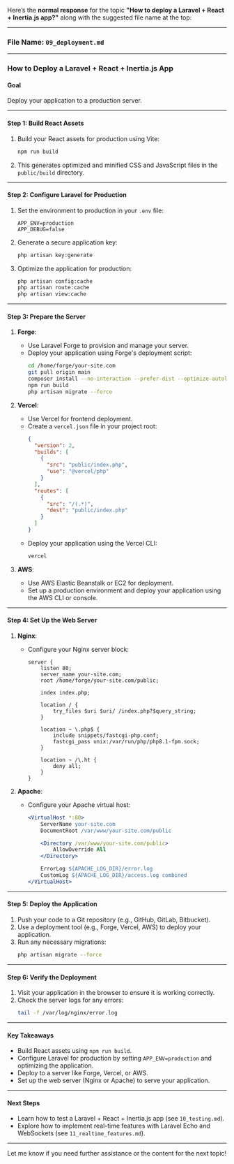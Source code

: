 Here’s the **normal response** for the topic **"How to deploy a Laravel + React + Inertia.js app?"** along with the suggested file name at the top:

---

### **File Name**: `09_deployment.md`

---

### **How to Deploy a Laravel + React + Inertia.js App**

#### **Goal**
Deploy your application to a production server.

---

#### **Step 1: Build React Assets**
1. Build your React assets for production using Vite:
   ```bash
   npm run build
   ```
2. This generates optimized and minified CSS and JavaScript files in the `public/build` directory.

---

#### **Step 2: Configure Laravel for Production**
1. Set the environment to production in your `.env` file:
   ```env
   APP_ENV=production
   APP_DEBUG=false
   ```
2. Generate a secure application key:
   ```bash
   php artisan key:generate
   ```
3. Optimize the application for production:
   ```bash
   php artisan config:cache
   php artisan route:cache
   php artisan view:cache
   ```

---

#### **Step 3: Prepare the Server**
1. **Forge**:
   - Use Laravel Forge to provision and manage your server.
   - Deploy your application using Forge's deployment script:
     ```bash
     cd /home/forge/your-site.com
     git pull origin main
     composer install --no-interaction --prefer-dist --optimize-autoloader
     npm run build
     php artisan migrate --force
     ```

2. **Vercel**:
   - Use Vercel for frontend deployment.
   - Create a `vercel.json` file in your project root:
     ```json
     {
       "version": 2,
       "builds": [
         {
           "src": "public/index.php",
           "use": "@vercel/php"
         }
       ],
       "routes": [
         {
           "src": "/(.*)",
           "dest": "public/index.php"
         }
       ]
     }
     ```
   - Deploy your application using the Vercel CLI:
     ```bash
     vercel
     ```

3. **AWS**:
   - Use AWS Elastic Beanstalk or EC2 for deployment.
   - Set up a production environment and deploy your application using the AWS CLI or console.

---

#### **Step 4: Set Up the Web Server**
1. **Nginx**:
   - Configure your Nginx server block:
     ```nginx
     server {
         listen 80;
         server_name your-site.com;
         root /home/forge/your-site.com/public;

         index index.php;

         location / {
             try_files $uri $uri/ /index.php?$query_string;
         }

         location ~ \.php$ {
             include snippets/fastcgi-php.conf;
             fastcgi_pass unix:/var/run/php/php8.1-fpm.sock;
         }

         location ~ /\.ht {
             deny all;
         }
     }
     ```

2. **Apache**:
   - Configure your Apache virtual host:
     ```apache
     <VirtualHost *:80>
         ServerName your-site.com
         DocumentRoot /var/www/your-site.com/public

         <Directory /var/www/your-site.com/public>
             AllowOverride All
         </Directory>

         ErrorLog ${APACHE_LOG_DIR}/error.log
         CustomLog ${APACHE_LOG_DIR}/access.log combined
     </VirtualHost>
     ```

---

#### **Step 5: Deploy the Application**
1. Push your code to a Git repository (e.g., GitHub, GitLab, Bitbucket).
2. Use a deployment tool (e.g., Forge, Vercel, AWS) to deploy your application.
3. Run any necessary migrations:
   ```bash
   php artisan migrate --force
   ```

---

#### **Step 6: Verify the Deployment**
1. Visit your application in the browser to ensure it is working correctly.
2. Check the server logs for any errors:
   ```bash
   tail -f /var/log/nginx/error.log
   ```

---

#### **Key Takeaways**
- Build React assets using `npm run build`.
- Configure Laravel for production by setting `APP_ENV=production` and optimizing the application.
- Deploy to a server like Forge, Vercel, or AWS.
- Set up the web server (Nginx or Apache) to serve your application.

---

#### **Next Steps**
- Learn how to test a Laravel + React + Inertia.js app (see `10_testing.md`).
- Explore how to implement real-time features with Laravel Echo and WebSockets (see `11_realtime_features.md`).

---

Let me know if you need further assistance or the content for the next topic!
